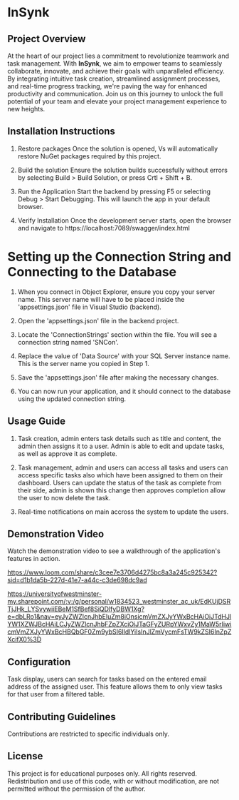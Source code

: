 # InSynk

## Project Overview

At the heart of our project lies a commitment to revolutionize teamwork and task management. With **InSynk**, we aim to empower teams to seamlessly collaborate, innovate, and achieve their goals with unparalleled efficiency. By integrating intuitive task creation, streamlined assignment processes, and real-time progress tracking, we're paving the way for enhanced productivity and communication. Join us on this journey to unlock the full potential of your team and elevate your project management experience to new heights.

## Installation Instructions

1. Restore packages
   Once the solution is opened, Vs will automatically restore NuGet packages required by this project.

2. Build the solution
   Ensure the solution builds successfully without errors by selecting Build > Build Solution, or press Crtl + Shift + B.

3. Run the Application
   Start the backend by pressing F5 or selecting Debug > Start Debugging. This will launch the app in your default browser.

4. Verify Installation
   Once the development server starts, open the browser and navigate to https://localhost:7089/swagger/index.html


# Setting up the Connection String and Connecting to the Database

1. When you connect in Object Explorer, ensure you copy your server name. 
This server name will have to be placed inside the 'appsettings.json' file
in Visual Studio (backend).

2. Open the 'appsettings.json' file in the backend project.
   
3. Locate the 'ConnectionStrings' section within the file. You will see
a connection string named 'SNCon'.

4. Replace the value of 'Data Source' with your SQL Server instance name.
This is the server name you copied in Step 1.

5. Save the 'appsettings.json' file after making the necessary changes.

6. You can now run your application, and it should connect to the database
using the updated connection string.


## Usage Guide

1. Task creation, admin enters task details such as title and content, the admin then assigns it to a user. Admin is able to edit and update tasks, as well as approve it as complete.

2. Task management, admin and users can access all tasks and users can access specific tasks also which have been assigned to them on their dashboard. Users can update the status of the task as complete from their side, admin is shown this change then approves completion allow the user to now delete the task.

3. Real-time notifications on main accross the system to update the users.



## Demonstration Video

Watch the demonstration video to see a walkthrough of the application's features in action.

https://www.loom.com/share/c3cee7e3706d4275bc8a3a245c925342?sid=d1b1da5b-227d-41e7-a44c-c3de698dc9ad

https://universityofwestminster-my.sharepoint.com/:v:/g/personal/w1834523_westminster_ac_uk/EdKUjDSRTjJHk_LYSvywiiEBeM1SfBef8SiQDlfyDBW1Xg?e=dbLRo1&nav=eyJyZWZlcnJhbEluZm8iOnsicmVmZXJyYWxBcHAiOiJTdHJlYW1XZWJBcHAiLCJyZWZlcnJhbFZpZXciOiJTaGFyZURpYWxvZy1MaW5rIiwicmVmZXJyYWxBcHBQbGF0Zm9ybSI6IldlYiIsInJlZmVycmFsTW9kZSI6InZpZXcifX0%3D

## Configuration

Task display, users can search for tasks based on the entered email address of the assigned user. This feature allows them to only view tasks for that user from a filtered table.

## Contributing Guidelines

Contributions are restricted to specific individuals only.

## License

This project is for educational purposes only. All rights reserved. Redistribution and use of this code, with or without modification, are not permitted without the permission of the author.

